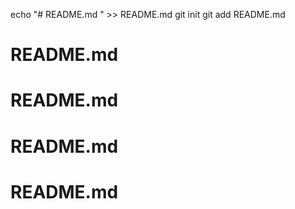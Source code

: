 echo "# README.md " >> README.md
git init
git add README.md 

# README.md 
# README.md
# README.md
# README.md
